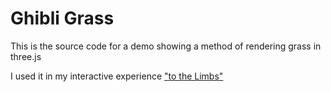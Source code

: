 # Ghibli Grass

This is the source code for a demo showing a method of rendering grass in three.js

I used it in my interactive experience ["to the Limbs"](https://create.viverse.com/TkZWCbJ)
